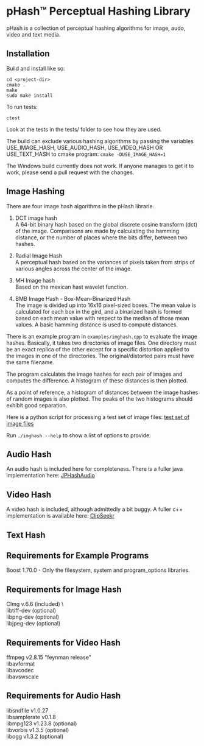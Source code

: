# pHash&trade; Perceptual Hashing Library

pHash is a collection of perceptual hashing algorithms for image,
audo, video and text media.  

## Installation

Build and install like so:

```
cd <project-dir>
cmake .
make
sudo make install
```

To run tests:

```
ctest
```
Look at the tests in the tests/ folder to see how they are used.


The build can exclude various hashing algorithms by passing
the variables USE_IMAGE_HASH, USE_AUDIO_HASH, USE_VIDEO_HASH
OR USE_TEXT_HASH to cmake program: `cmake -DUSE_IMAGE_HASH=1`

The Windows build currently does not work.  If anyone manages to
get it to work, please send a pull request with the changes.


## Image Hashing

There are four image hash algorithms in the pHash librarie.

1. DCT image hash\
   A 64-bit binary hash based on the global discrete cosine transform (dct)
   of the image.  Comparisons are made by calculating the hamming distance,
   or the number of places where the bits differ, between two hashes.

2. Radial Image Hash\
   A perceptual hash based on the variances of pixels taken from strips of
   various angles across the center of the image.
   
3. MH Image hash\
   Based on the mexican hast wavelet function.
   
4. BMB Image Hash - Box-Mean-Binarized Hash\
   The image is divided up into 16x16 pixel-sized boxes.  The
   mean value is calculated for each box in the gird, and a binarized
   hash is formed based on each mean value with respect to the median
   of those mean values. A basic hamming distance is used to compute
   distances.

There is an example program in `examples/imghash.cpp` to evaluate the
image hashes. Basically, it takes two directories of image files.  One
directory must be an exact replica of the other except for a specific
distortion applied to the images in one of the directories.  The
original/distorted pairs must have the same filename.

The program calculates the image hashes for each pair of images and
computes the difference.  A histogram of these distances is then plotted.

As a point of reference, a histogram of distances between the image
hashes of random images is also plotted.  The peaks of the two histograms
should exhibit good separation.

Here is a python script for processing a test set of image files:
[test set of image files](https://github.com/starkdg/pyConvnetPhash/blob/master/preprocess_image_files.py)


Run `./imghash --help` to show a list of options to provide.



## Audio Hash

An audio hash is included here for completeness.  There is a fuller java
implementation here: [JPHashAudio](https://github.com/starkdg/JPhashAudio)

## Video Hash

A video hash is included, although admittedly a bit buggy.  A fuller c++
implementation is available here: [ClipSeekr](https://github.com/starkdg/clipseekr)

## Text Hash




## Requirements for Example Programs

Boost 1.70.0 - Only the filesystem, system and program_options libraries.


## Requirements for Image Hash

CImg v.6.6 (included) \   
libtiff-dev (optional) \
libpng-dev (optional) \
libjpeg-dev (optional)


## Requirements for Video Hash

ffmpeg v2.8.15 "feynman release" \
  libavformat \
  libavcodec \
  libavswscale

## Requirements for Audio Hash

libsndfile v1.0.27 \
libsamplerate v0.1.8 \
libmpg123 v1.23.8 (optional) \
libvorbis v1.3.5 (optional) \
libogg v1.3.2 (optional)

